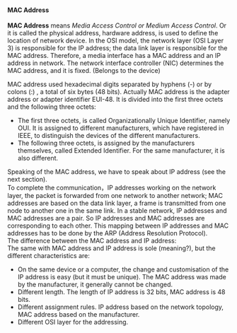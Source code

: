 #### MAC Address

**MAC Address** means _Media Access Control or Medium Access Control_. Or it is called the physical address, hardware address, is used to define the location of network device. In the OSI model, the network layer (OSI Layer 3) is responsible for the IP address; the data link layer is responsible for the MAC address. Therefore, a media interface has a MAC address and an IP address in network. The network interface controller (NIC) determines the MAC address, and it is fixed. (Belongs to the device)  

MAC address used hexadecimal digits separated by hyphens (-) or by colons (:) , a total of six bytes (48 bits). Actually MAC address is the adapter address or adapter identifier EUI-48. It is divided into the first three octets and the following three octets:  
*	The first three octets, is called Organizationally Unique Identifier, namely OUI. It is assigned to different manufacturers, which have registered in IEEE, to distinguish the devices of the different manufacturers.  
*	The following three octets, is assigned by the manufacturers themselves, called Extended Identifier. For the same manufacturer, it is also different.  

Speaking of the MAC address, we have to speak about IP address (see the next section).  
To complete the communication，IP addresses working on the network layer, the packet is forwarded from one network to another network; MAC addresses are based on the data link layer, a frame is transmitted from one node to another one in the same link. In a stable network, IP addresses and MAC addresses are a pair. So IP addresses and MAC addresses are corresponding to each other. This mapping between IP addresses and MAC addresses has to be done by the ARP (Address Resolution Protocol).  
The difference between the MAC address and IP address:  
The same with MAC address and IP address is sole (meaning?), but the different characteristics are:  
*	On the same device or a computer, the change and customisation of the IP address is easy (but it must be unique). The MAC address was made by the manufacturer, it generally cannot be changed.  
*	Different length. The length of IP address is 32 bits, MAC address is 48 bits.  
*	Different assignment rules. IP address based on the network topology, MAC address based on the manufacturer.  
*	Different OSI layer for the addressing.  



  

